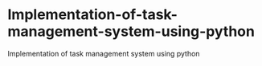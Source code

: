 # Implementation-of-task-management-system-using-python
Implementation of task management system using python
